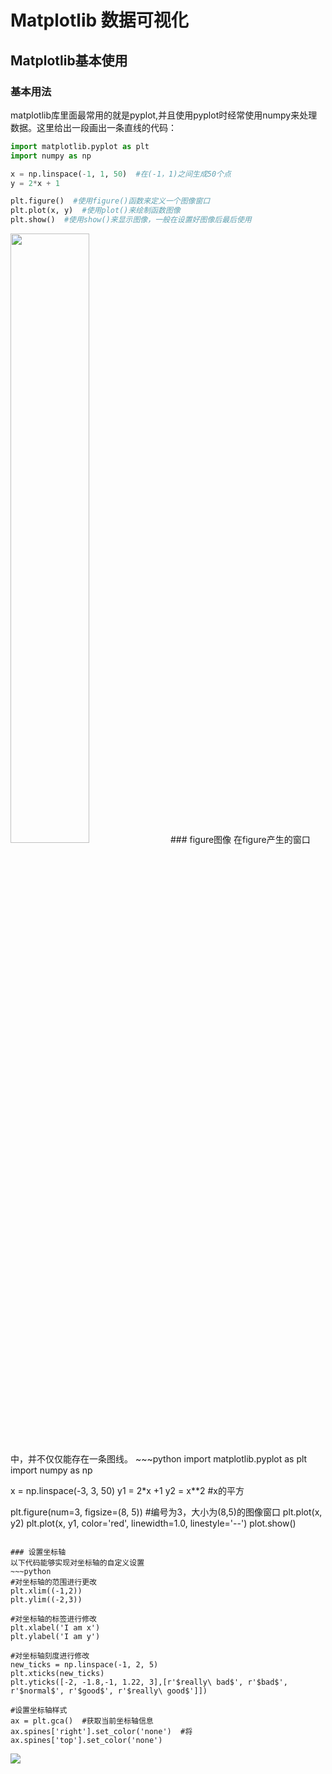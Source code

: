 # Matplotlib 数据可视化
## Matplotlib基本使用
### 基本用法
matplotlib库里面最常用的就是pyplot,并且使用pyplot时经常使用numpy来处理数据。这里给出一段画出一条直线的代码：
~~~python
import matplotlib.pyplot as plt
import numpy as np

x = np.linspace(-1, 1, 50)  #在(-1，1)之间生成50个点
y = 2*x + 1

plt.figure()  #使用figure()函数来定义一个图像窗口
plt.plot(x, y)  #使用plot()来绘制函数图像
plt.show()  #使用show()来显示图像，一般在设置好图像后最后使用
~~~
<img src="https://morvanzhou.github.io/static/results/plt/2_1.png" width=50%>
### figure图像
在figure产生的窗口中，并不仅仅能存在一条图线。
~~~python
import matplotlib.pyplot as plt
import numpy as np

x = np.linspace(-3, 3, 50)
y1 = 2*x +1
y2 = x**2  #x的平方

plt.figure(num=3, figsize=(8, 5))  #编号为3，大小为(8,5)的图像窗口
plt.plot(x, y2)
plt.plot(x, y1, color='red', linewidth=1.0, linestyle='--')
plot.show()
~~~

### 设置坐标轴
以下代码能够实现对坐标轴的自定义设置
~~~python
#对坐标轴的范围进行更改
plt.xlim((-1,2))
plt.ylim((-2,3))

#对坐标轴的标签进行修改
plt.xlabel('I am x')
plt.ylabel('I am y')

#对坐标轴刻度进行修改
new_ticks = np.linspace(-1, 2, 5)
plt.xticks(new_ticks)
plt.yticks([-2, -1.8,-1, 1.22, 3],[r'$really\ bad$', r'$bad$', r'$normal$', r'$good$', r'$really\ good$']])

#设置坐标轴样式
ax = plt.gca()  #获取当前坐标轴信息
ax.spines['right'].set_color('none')  #将
ax.spines['top'].set_color('none')
~~~
<img src="https://morvanzhou.github.io/static/results/plt/2_4_1.png">
